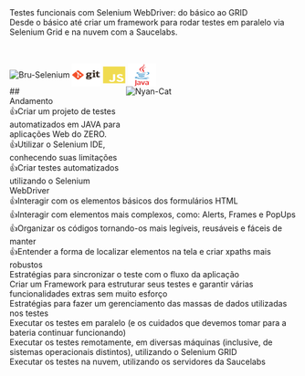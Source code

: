 ##
Testes funcionais com Selenium WebDriver: do básico ao GRID <br>
Desde o básico até criar um framework para rodar testes em paralelo via Selenium Grid e na nuvem com a Saucelabs.
##

</div>
  
  <div style="display: inline_block"><br>
  <img align="center" alt="Bru-Selenium" height="30" width="30" src="https://s3.amazonaws.com/pics.freeicons.io/uploads/icons/png/15484977381551942825-512.png">
  <img align="center" alt="Bru-Git" height="40" width="50" src="https://raw.githubusercontent.com/devicons/devicon/master/icons/git/git-original-wordmark.svg">
  <img align="center" alt="Bru-Js" height="30" width="40" src="https://raw.githubusercontent.com/devicons/devicon/master/icons/javascript/javascript-plain.svg">
  <img align="center" alt="Bru-Java" height="40" width="50" src="https://raw.githubusercontent.com/devicons/devicon/master/icons/java/java-original-wordmark.svg">
  <img align="right" alt="Nyan-Cat" height="180" width="300" src="https://media.giphy.com/media/9u1ifb7A77V6MICD5o/giphy.gif">
</div>
##
<div>
Andamento<br>
👍Criar um projeto de testes automatizados em JAVA para aplicações Web do ZERO.<br>
👍Utilizar o Selenium IDE, conhecendo suas limitações<br>
👍Criar testes automatizados utilizando o Selenium WebDriver<br>
👍Interagir com os elementos básicos dos formulários HTML<br>
👍Interagir com elementos mais complexos, como: Alerts, Frames e PopUps<br>
👍Organizar os códigos tornando-os mais legíveis, reusáveis e fáceis de manter<br>
👍Entender a forma de localizar elementos na tela e criar xpaths mais robustos<br>
Estratégias para sincronizar o teste com o fluxo da aplicação<br>
Criar um Framework para estruturar seus testes e garantir várias funcionalidades extras sem muito esforço<br>
Estratégias para fazer um gerenciamento das massas de dados utilizadas nos testes<br>
Executar os testes em paralelo (e os cuidados que devemos tomar para a bateria continuar funcionando)<br>
Executar os testes remotamente, em diversas máquinas (inclusive, de sistemas operacionais distintos), utilizando o Selenium GRID<br>
Executar os testes na nuvem, utilizando os servidores da Saucelabs<br>
</div>
  
